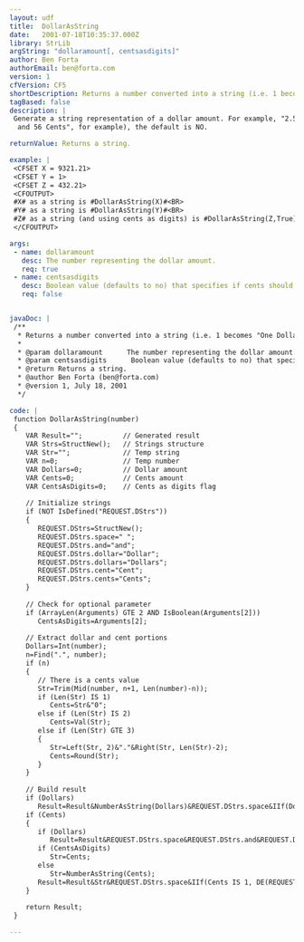 ```yaml
---
layout: udf
title:  DollarAsString
date:   2001-07-18T10:35:37.000Z
library: StrLib
argString: "dollaramount[, centsasdigits]"
author: Ben Forta
authorEmail: ben@forta.com
version: 1
cfVersion: CF5
shortDescription: Returns a number converted into a string (i.e. 1 becomes "One Dollar").
tagBased: false
description: |
 Generate a string representation of a dollar amount. For example, "2.56" generates "Two Dollars and Fifty Six Cents." This function will round cents to two spaces (so .329 is treated as .33). Optional parameter is a YES/NO flag specifying whether  or not cents should be displayed as digits ("Two Dollars
  and 56 Cents", for example), the default is NO.

returnValue: Returns a string.

example: |
 <CFSET X = 9321.21>
 <CFSET Y = 1>
 <CFSET Z = 432.21>
 <CFOUTPUT>
 #X# as a string is #DollarAsString(X)#<BR>
 #Y# as a string is #DollarAsString(Y)#<BR>
 #Z# as a string (and using cents as digits) is #DollarAsString(Z,True)#<BR>
 </CFOUTPUT>

args:
 - name: dollaramount
   desc: The number representing the dollar amount.
   req: true
 - name: centsasdigits
   desc: Boolean value (defaults to no) that specifies if cents should be displayed as digits.
   req: false


javaDoc: |
 /**
  * Returns a number converted into a string (i.e. 1 becomes "One Dollar").
  * 
  * @param dollaramount      The number representing the dollar amount. 
  * @param centsasdigits      Boolean value (defaults to no) that specifies if cents should be displayed as digits. 
  * @return Returns a string. 
  * @author Ben Forta (ben@forta.com) 
  * @version 1, July 18, 2001 
  */

code: |
 function DollarAsString(number)
 {
    VAR Result="";          // Generated result
    VAR Strs=StructNew();   // Strings structure
    VAR Str="";             // Temp string
    VAR n=0;                // Temp number
    VAR Dollars=0;          // Dollar amount
    VAR Cents=0;            // Cents amount
    VAR CentsAsDigits=0;    // Cents as digits flag
    
    // Initialize strings
    if (NOT IsDefined("REQUEST.DStrs"))
    {
       REQUEST.DStrs=StructNew();
       REQUEST.DStrs.space=" ";
       REQUEST.DStrs.and="and";
       REQUEST.DStrs.dollar="Dollar";
       REQUEST.DStrs.dollars="Dollars";
       REQUEST.DStrs.cent="Cent";
       REQUEST.DStrs.cents="Cents";
    }
    
    // Check for optional parameter
    if (ArrayLen(Arguments) GTE 2 AND IsBoolean(Arguments[2]))
       CentsAsDigits=Arguments[2];
    
    // Extract dollar and cent portions
    Dollars=Int(number);
    n=Find(".", number);
    if (n)
    {
       // There is a cents value
       Str=Trim(Mid(number, n+1, Len(number)-n));
       if (Len(Str) IS 1)
          Cents=Str&"0";
       else if (Len(Str) IS 2)
          Cents=Val(Str);
       else if (Len(Str) GTE 3)
       {
          Str=Left(Str, 2)&"."&Right(Str, Len(Str)-2);
          Cents=Round(Str);
       }
    }
       
    // Build result
    if (Dollars)
       Result=Result&NumberAsString(Dollars)&REQUEST.DStrs.space&IIf(Dollars IS 1, DE(REQUEST.DStrs.dollar), DE(REQUEST.DStrs.dollars));
    if (Cents)
    {
       if (Dollars)
          Result=Result&REQUEST.DStrs.space&REQUEST.DStrs.and&REQUEST.DStrs.space;
       if (CentsAsDigits)
          Str=Cents;
       else
          Str=NumberAsString(Cents);
       Result=Result&Str&REQUEST.DStrs.space&IIf(Cents IS 1, DE(REQUEST.DStrs.cent), DE(REQUEST.DStrs.cents));
    }
    
    return Result;
 }

---
```


